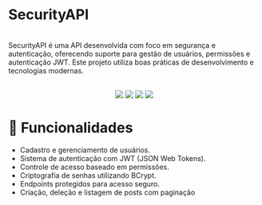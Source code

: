 # SecurityAPI
<br>
SecurityAPI é uma API desenvolvida com foco em segurança e autenticação, oferecendo suporte para gestão de usuários, permissões e autenticação JWT. 
Este projeto utiliza boas práticas de desenvolvimento e tecnologias modernas.
<br><br>
<p align="center">
  <img src="https://img.shields.io/badge/Java-ED8B00?style=for-the-badge&logo=openjdk&logoColor=white">
  <img src="https://img.shields.io/badge/Spring-6DB33F?style=for-the-badge&logo=spring&logoColor=white">
  <img src="https://img.shields.io/badge/MySQL-00000F?style=for-the-badge&logo=mysql&logoColor=white">
  <img src="https://img.shields.io/badge/Spring_Security-6DB33F?style=for-the-badge&logo=Spring-Security&logoColor=white">
</p>

# 📌 Funcionalidades
<ul>
<li>Cadastro e gerenciamento de usuários.</li>
<li>Sistema de autenticação com JWT (JSON Web Tokens).</li>
<li>Controle de acesso baseado em permissões.</li>
<li>Criptografia de senhas utilizando BCrypt.</li>
<li>Endpoints protegidos para acesso seguro.</li>
<li>Criação, deleção e listagem de posts com paginação</li>
</ul>
